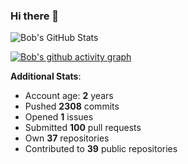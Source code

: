 ### Hi there 👋

![Bob's GitHub Stats](https://github-readme-stats.vercel.app/api?username=Bobthesoftwaredeveloper&show_icons=true&count_private=true&theme=react&hide=stars,prs,issues,contribs)

[![Bob's github activity graph](https://activity-graph.herokuapp.com/graph?username=BobTheSoftwareDeveloper&theme=react-dark)](https://github.com/ashutosh00710/github-readme-activity-graph)

**Additional Stats**:
- Account age: **2** years
- Pushed **2308** commits
- Opened **1** issues
- Submitted **100** pull requests
- Own **37** repositories
- Contributed to **39** public repositories
